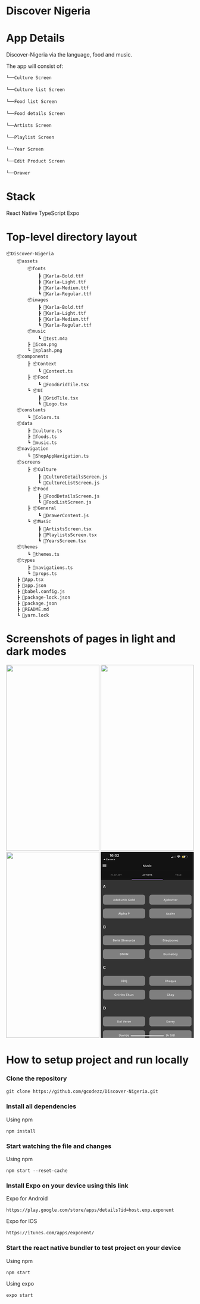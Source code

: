 # Discover Nigeria



# App Details
 Discover-Nigeria via the language, food and music.

The app will consist of:

    └──Culture Screen

    └──Culture list Screen

    └──Food list Screen

    └──Food details Screen

    └──Artists Screen

    └──Playlist Screen

    └──Year Screen

    └──Edit Product Screen

    └──Drawer



# Stack

React Native
TypeScript
Expo


# Top-level directory layout

    📦Discover-Nigeria
        📦assets
            📦fonts
                ┣ 📜Karla-Bold.ttf
                ┣ 📜Karla-Light.ttf
                ┣ 📜Karla-Medium.ttf
                ┗ 📜Karla-Regular.ttf
            📦images
                ┣ 📜Karla-Bold.ttf
                ┣ 📜Karla-Light.ttf
                ┣ 📜Karla-Medium.ttf
                ┗ 📜Karla-Regular.ttf
            📦music
                ┗ 📜test.m4a
            ┣ 📜icon.png
            ┗ 📜splash.png
        📦components
            ┣ 📦Context
                ┗ 📜Context.ts
            ┣ 📦Food
                ┗ 📜FoodGridTile.tsx
            ┗ 📦UI
                ┣ 📜GridTile.tsx
                ┗ 📜Logo.tsx
        📦constants
            ┗ 📜Colors.ts
        📦data
            ┣ 📜culture.ts
            ┣ 📜foods.ts
            ┗ 📜music.ts
        📦navigation
            ┗ 📜ShopAppNavigation.ts
        📦screens
            ┣ 📦Culture
                ┣ 📜CultureDetailsScreen.js
                ┗ 📜CultureListScreen.js
            ┣ 📦Food
                ┣ 📜FoodDetailsScreen.js
                ┗ 📜FoodListScreen.js
            ┣ 📦General
                ┗ 📜DrawerContent.js
            ┗ 📦Music
                ┣ 📜ArtistsScreen.tsx
                ┣ 📜PlaylistsScreen.tsx
                ┗ 📜YearsScreen.tsx
        📦themes
            ┗ 📜themes.ts
        📦types
            ┣ 📜navigations.ts
            ┗ 📜props.ts
        ┣ 📜App.tsx
        ┣ 📜app.json
        ┣ 📜babel.config.js
        ┣ 📜package-lock.json
        ┣ 📜package.json
        ┣ 📜README.md
        ┗ 📜yarn.lock


# Screenshots of pages in light and dark modes
<img src="assets/images/IMG_4733.PNG" width="250" height="500"> <img src="assets/images/IMG_4735.PNG" width="250" height="500"> 
<img src="assets/images/IMG_4734.PNG" width="250" height="500">
<img src="assets/images/IMG_4736.PNG" width="250" height="500">

# How to setup project and run locally

### Clone the repository 

```
git clone https://github.com/gcodezz/Discover-Nigeria.git

```

### Install all dependencies

Using npm

```
npm install
```

### Start watching the file and changes

Using npm

```
npm start --reset-cache
```

### Install Expo on your device using this link

Expo for Android

```
https://play.google.com/store/apps/details?id=host.exp.exponent
```

Expo for IOS

```
https://itunes.com/apps/exponent/
```
### Start the react native bundler to test project on your device

Using npm

```
npm start
```

Using expo

```
expo start
```
